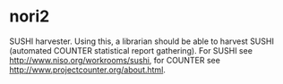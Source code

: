 nori2
=====

SUSHI harvester. Using this, a librarian should be able to harvest SUSHI (automated COUNTER statistical report gathering). For SUSHI see http://www.niso.org/workrooms/sushi, for COUNTER see http://www.projectcounter.org/about.html.
